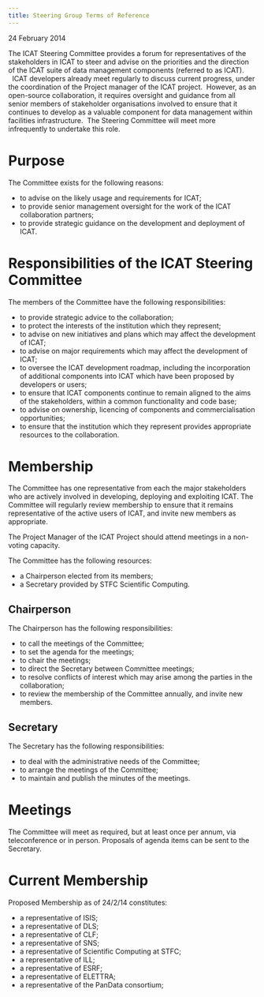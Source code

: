 ```yaml
---
title: Steering Group Terms of Reference
---
```


24 February 2014

The ICAT Steering Committee provides a forum for representatives of the
stakeholders in ICAT to steer and advise on the priorities and the
direction of the ICAT suite of data management components (referred to
as ICAT).    ICAT developers already meet regularly to discuss current
progress, under the coordination of the Project manager of the ICAT
project.  However, as an open-source collaboration, it requires
oversight and guidance from all senior members of stakeholder
organisations involved to ensure that it continues to develop as a
valuable component for data management within facilities
infrastructure.  The Steering Committee will meet more infrequently to
undertake this role.

# Purpose

The Committee exists for the following reasons:

- to advise on the likely usage and requirements for ICAT;
- to provide senior management oversight for the work of the ICAT
  collaboration partners;
- to provide strategic guidance on the development and deployment of
  ICAT.

# Responsibilities of the ICAT Steering Committee

The members of the Committee have the following responsibilities:

- to provide strategic advice to the collaboration;
- to protect the interests of the institution which they represent;
- to advise on new initiatives and plans which may affect the
  development of ICAT;
- to advise on major requirements which may affect the development of
  ICAT;
- to oversee the ICAT development roadmap, including the incorporation
  of additional components into ICAT which have been proposed by
  developers or users;
- to ensure that ICAT components continue to remain aligned to the
  aims of the stakeholders, within a common functionality and code
  base;
- to advise on ownership, licencing of components and
  commercialisation opportunities;
- to ensure that the institution which they represent provides
  appropriate resources to the collaboration.

# Membership

The Committee has one representative from each the major stakeholders
who are actively involved in developing, deploying and exploiting
ICAT. The Committee will regularly review membership to ensure that
it remains representative of the active users of ICAT, and invite new
members as appropriate.

The Project Manager of the ICAT Project should attend meetings in a
non-voting capacity.

The Committee has the following resources:

- a Chairperson elected from its members;
- a Secretary provided by STFC Scientific Computing.

## Chairperson

The Chairperson has the following responsibilities:

- to call the meetings of the Committee;
- to set the agenda for the meetings;
- to chair the meetings;
- to direct the Secretary between Committee meetings;
- to resolve conflicts of interest which may arise among the parties
  in the collaboration;
- to review the membership of the Committee annually, and invite new
  members.

## Secretary

The Secretary has the following responsibilities:

- to deal with the administrative needs of the Committee;
- to arrange the meetings of the Committee;
- to maintain and publish the minutes of the meetings.

# Meetings

The Committee will meet as required, but at least once per annum, via
teleconference or in person. Proposals of agenda items can be sent to
the Secretary.

# Current Membership

Proposed Membership as of 24/2/14 constitutes:

- a representative of ISIS;
- a representative of DLS;
- a representative of CLF;
- a representative of SNS;
- a representative of Scientific Computing at STFC;
- a representative of ILL;
- a representative of ESRF;
- a representative of ELETTRA;
- a representative of the PanData consortium;
